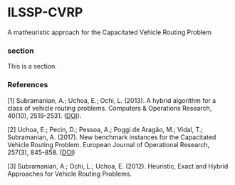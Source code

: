 # ILSSP-CVRP
A matheuristic approach for the Capacitated Vehicle Routing Problem

### section
This is a section.

### References

[1] Subramanian, A.; Uchoa, E.; Ochi, L. (2013).
A hybrid algorithm for a class of vehicle routing problems. Computers & Operations Research, 40(10), 2519-2531. ([DOI](https://doi.org/10.1016/j.cor.2013.01.013)).

[2] Uchoa, E.; Pecin, D.; Pessoa, A.; Poggi de Aragão, M.; Vidal, T.; Subramanian, A. (2017). New benchmark instances for the Capacitated Vehicle Routing Problem. European Journal of Operational Research, 257(3), 845-858. ([DOI](https://doi.org/10.1016/j.ejor.2016.08.012))

[3] Subramanian, A.; Ochi, L.; Uchoa, E. (2012). Heuristic, Exact and Hybrid Approaches for Vehicle Routing Problems. 
